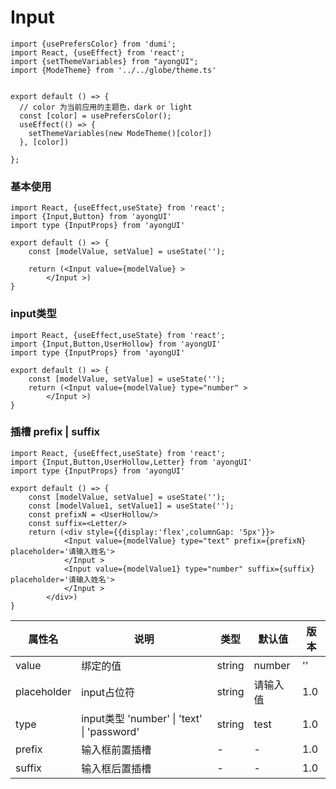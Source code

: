 # Input
```tsx  hideCode=true inline=true
import {usePrefersColor} from 'dumi';
import React, {useEffect} from 'react';
import {setThemeVariables} from "ayongUI";
import {ModeTheme} from '../../globe/theme.ts'


export default () => {
  // color 为当前应用的主题色，dark or light
  const [color] = usePrefersColor();
  useEffect(() => {
    setThemeVariables(new ModeTheme()[color])
  }, [color])

};
```

### 基本使用

```tsx
import React, {useEffect,useState} from 'react';
import {Input,Button} from 'ayongUI'
import type {InputProps} from 'ayongUI'

export default () => {
    const [modelValue, setValue] = useState('');

    return (<Input value={modelValue} >
        </Input >)
}
```

### input类型
```tsx
import React, {useEffect,useState} from 'react';
import {Input,Button,UserHollow} from 'ayongUI'
import type {InputProps} from 'ayongUI'

export default () => {
    const [modelValue, setValue] = useState('');
    return (<Input value={modelValue} type="number" >
        </Input >)
}
```

### 插槽 prefix | suffix
```tsx
import React, {useEffect,useState} from 'react';
import {Input,Button,UserHollow,Letter} from 'ayongUI'
import type {InputProps} from 'ayongUI'

export default () => {
    const [modelValue, setValue] = useState('');
    const [modelValue1, setValue1] = useState('');
    const prefixN = <UserHollow/>
    const suffix=<Letter/>
    return (<div style={{display:'flex',columnGap: '5px'}}>
            <Input value={modelValue} type="text" prefix={prefixN} placeholder='请输入姓名'>
            </Input >
            <Input value={modelValue1} type="number" suffix={suffix} placeholder='请输入姓名'>
            </Input >
        </div>)
}
```


| 属性名   | 说明                                        | 类型    | 默认值  | 版本 |
| -------- | ------------------------------------------- | ------ | ------- | ---- |
| value  | 绑定的值                                       | string|number | '' | 1.0  |
| placeholder  | input占位符                              | string | 请输入值 | 1.0  |
| type     | input类型 'number' \| 'text' \| 'password' | string | test | 1.0  |
| prefix    | 输入框前置插槽                              | - | - | 1.0  |
| suffix | 输入框后置插槽                               | - | -  | 1.0  |
